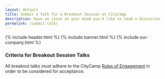 ```yaml
---
layout: default
title: Submit a talk for a Breakout Session at CityCamp
description: Have an issue on your mind you'd like to lead a discussion on? Submit it here!
permalink: /submit-talk/
---
```

{% include header.html %}
{% include banner.html %}
{% include our-company.html %}

### Criteria for Breakout Session Talks

All breakout talks *must* adhere to the CityCamp <a href="https://www.notion.so/citycampsav/Full-Official-Rules-of-Engagement-33710a6c3b4e4eb3a2a866030c1cd73a">Rules of Engagement</a> in order to be considered for acceptance.
